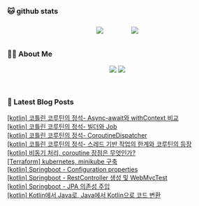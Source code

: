 
###  🐱 github stats  

<div id="main" align="center">
    <img src="https://github-readme-stats.vercel.app/api?username=peterica&count_private=true&show_icons=true&theme=radical"
        style="height: auto; margin-left: 20px; margin-right: 20px; padding: 10px;"/>
    <img src="https://github-readme-stats.vercel.app/api/top-langs/?username=peterica&layout=compact"   
        style="height: auto; margin-left: 20px; margin-right: 20px; padding: 10px;"/>
</div>

###  💁‍♀️ About Me  
<p align="center">
    <a href="https://peterica.tistory.com/"><img src="https://img.shields.io/badge/Blog-FF5722?style=flat-square&logo=Blogger&logoColor=white"/></a>
    <a href="mailto:ilovefran.ofm@gmail.com"><img src="https://img.shields.io/badge/Gmail-d14836?style=flat-square&logo=Gmail&logoColor=white&link=ilovefran.ofm@gmail.com"/></a>
</p>

<br>

### 📕 Latest Blog Posts   

<a href ="https://peterica.tistory.com/673"> [kotlin] 코틀린 코루틴의 정석- Async-await와 withContext 비교 </a> <br><a href ="https://peterica.tistory.com/672"> [kotlin] 코틀린 코루틴의 정석- 빌더와 Job </a> <br><a href ="https://peterica.tistory.com/671"> [kotlin] 코틀린 코루틴의 정석- CoroutineDispatcher </a> <br><a href ="https://peterica.tistory.com/669"> [kotlin] 코틀린 코루틴의 정석- 스레드 기반 작업의 한계와 코루틴의 등장 </a> <br><a href ="https://peterica.tistory.com/668"> [kotlin] 비동기 처리, coroutine 장점은 무엇인가? </a> <br><a href ="https://peterica.tistory.com/659"> [Terraform] kubernetes, minikube 구축 </a> <br><a href ="https://peterica.tistory.com/667"> [kotlin] Springboot - Configuration properties </a> <br><a href ="https://peterica.tistory.com/666"> [kotlin] Springboot - RestController 생성 및 WebMvcTest </a> <br><a href ="https://peterica.tistory.com/664"> [kotlin] Springboot - JPA 의존성 주입 </a> <br><a href ="https://peterica.tistory.com/661"> [kotlin] Kotlin에서 Java로, Java에서 Kotlin으로 코드 변환 </a> <br>